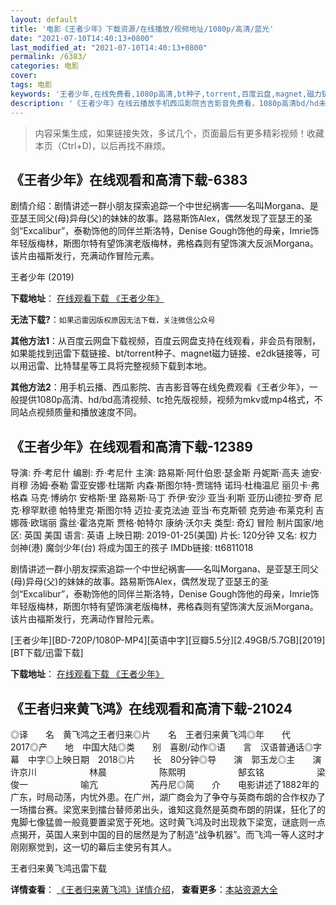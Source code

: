 ```yaml
---
layout: default
title: '电影《王者少年》下载资源/在线播放/视频地址/1080p/高清/蓝光'
date: "2021-07-10T14:40:13+0800"
last_modified_at: "2021-07-10T14:40:13+0800"
permalink: /6383/
categories: 电影
cover:
tags: 电影
keywords: '王者少年,在线免费看,1080p高清,bt种子,torrent,百度云盘,magnet,磁力链,迅雷下载资源'
description: '《王者少年》在线云播放手机西瓜影院吉吉影音免费看，1080p高清bd/hd未删减完整版和tc抢先枪版，mkv/mp4格式，附带bt/torrent种子、magnet/磁力链、百度云盘、网盘资源迅雷下载链接'
---
```


>内容采集生成，如果链接失效，多试几个，页面最后有更多精彩视频！收藏本页（Ctrl+D)，以后再找不麻烦。


## 《王者少年》在线观看和高清下载-6383

剧情介绍：剧情讲述一群小朋友探索追踪一个中世纪祸害——名叫Morgana、是亚瑟王同父(母)异母(父)的妹妹的故事。路易斯饰Alex，偶然发现了亚瑟王的圣剑“Excalibur”，泰勒饰他的同伴兰斯洛特，Denise Gough饰他的母亲，Imrie饰年轻版梅林，斯图尔特有望饰演老版梅林，弗格森则有望饰演大反派Morgana。该片由福斯发行，充满动作冒险元素。


王者少年 (2019)

**下载地址**： [在线观看下载 《王者少年》](https://www.btbtdy.me/btdy/dy14801.html) 


**无法下载?**：`如果迅雷因版权原因无法下载，关注微信公众号 `

**其他方法1**：从百度云网盘下载视频，百度云网盘支持在线观看，非会员有限制，如果能找到迅雷下载链接、bt/torrent种子、magnet磁力链接、e2dk链接等，可以用迅雷、比特彗星等工具将完整视频下载到本地。

**其他方法2**：用手机云播、西瓜影院、吉吉影音等在线免费观看《王者少年》，一般提供1080p高清、hd/bd高清视频、tc抢先版视频，视频为mkv或mp4格式，不同站点视频质量和播放速度不同。


## 《王者少年》在线观看和高清下载-12389

导演: 乔·考尼什 编剧: 乔·考尼什 主演: 路易斯·阿什伯恩·瑟金斯 丹妮斯·高夫 迪安·肖穆 汤姆·泰勒 雷亚安娜·杜瑞斯 内森·斯图尔特-贾瑞特 诺玛·杜梅温尼 丽贝卡·弗格森 马克·博纳尔 安格斯·里 路易斯·马丁 乔伊·安沙 亚当·利斯 亚历山德拉·罗奇 尼克·穆罕默德 帕特里克·斯图尔特 迈拉·麦克法迪 亚当·布克斯顿 克劳迪·布莱克利 吉娜薇·欧瑞丽 露丝·霍洛克斯 贾格·帕特尔 康纳·沃尔夫 类型: 奇幻 冒险 制片国家/地区: 英国 美国 语言: 英语 上映日期: 2019-01-25(美国) 片长: 120分钟 又名: 权力剑神(港) 魔剑少年(台) 将成为国王的孩子 IMDb链接: tt6811018

剧情讲述一群小朋友探索追踪一个中世纪祸害——名叫Morgana、是亚瑟王同父(母)异母(父)的妹妹的故事。路易斯饰Alex，偶然发现了亚瑟王的圣剑“Excalibur”，泰勒饰他的同伴兰斯洛特，Denise Gough饰他的母亲，Imrie饰年轻版梅林，斯图尔特有望饰演老版梅林，弗格森则有望饰演大反派Morgana。该片由福斯发行，充满动作冒险元素。


[王者少年][BD-720P/1080P-MP4][英语中字][豆瓣5.5分][2.49GB/5.7GB][2019][BT下载/迅雷下载]

**下载地址**： [在线观看下载 《王者少年》](https://www.btdx8.com/torrent/wzsn_2019.html) 


## 《王者归来黄飞鸿》在线观看和高清下载-21024

◎译　　名　黄飞鸿之王者归来◎片　　名　王者归来黄飞鸿◎年　　代　2017◎产　　地　中国大陆◎类　　别　喜剧/动作◎语　　言　汉语普通话◎字　　幕　中字◎上映日期　2018◎片　　长　80分钟◎导　　演　郭玉龙◎主　　演　许京川　　　　　　林晨　　　　　　陈熙明　　　　　　郜玄铭　　　　　　梁俊一　　　　　　喻亢　　　　　　芮丹尼◎简　　介　　电影讲述了1882年的广东，时局动荡，内忧外患。在广州，湖广商会为了争夺与英商布朗的合作权办了一场擂台赛。梁宽来到擂台替师弟出头，谁知这竟然是英商布朗的阴谋，狂化了的鬼脚七像猛兽一般竟要置梁宽于死地。这时黄飞鸿及时出现救下梁宽，谜底则一点点揭开，英国人来到中国的目的居然是为了制造“战争机器”。而飞鸿一等人这时才刚刚察觉到，这一切的幕后主使另有其人。


王者归来黄飞鸿迅雷下载

**详情查看**： [《王者归来黄飞鸿》详情介绍](/movie/21024/)， **查看更多**：[本站资源大全](/movie/t/all/)

